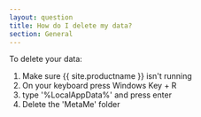 ```yaml
---
layout: question
title: How do I delete my data?
section: General
---
```


To delete your data:

1. Make sure {{ site.productname }} isn't running
2. On your keyboard press Windows Key + R
3. type '%LocalAppData%' and press enter
4. Delete the 'MetaMe' folder